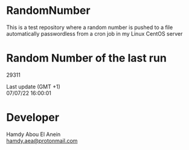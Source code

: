 # RandomNumber    
This is a test repository where a random number is pushed to a file automatically passwordless from a cron job in my Linux CentOS server    
# Random Number of the last run   
29311
      
Last update (GMT +1)    
07/07/22 16:00:01
# Developer    
Hamdy Abou El Anein   
hamdy.aea@protonmail.com
